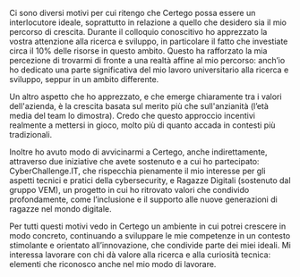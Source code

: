 Ci sono diversi motivi per cui ritengo che Certego possa essere un interlocutore ideale, soprattutto in relazione a quello che desidero sia il mio percorso di crescita. Durante il colloquio conoscitivo ho apprezzato la vostra attenzione alla ricerca e sviluppo, in particolare il fatto che investiate circa il 10% delle risorse in questo ambito. Questo ha rafforzato la mia percezione di trovarmi di fronte a una realtà affine al mio percorso: anch’io ho dedicato una parte significativa del mio lavoro universitario alla ricerca e sviluppo, seppur in un ambito differente.

Un altro aspetto che ho apprezzato, e che emerge chiaramente tra i valori dell'azienda, è la crescita basata sul merito più che sull'anzianità (l’età media del team lo dimostra). Credo che questo approccio incentivi realmente a mettersi in gioco, molto più di quanto accada in contesti più tradizionali.

Inoltre ho avuto modo di avvicinarmi a Certego, anche indirettamente, attraverso due iniziative che avete sostenuto e a cui ho partecipato: CyberChallenge.IT, che rispecchia pienamente il mio interesse per gli aspetti tecnici e pratici della cybersecurity, e Ragazze Digitali (sostenuto dal gruppo VEM), un progetto in cui ho ritrovato valori che condivido profondamente, come l’inclusione e il supporto alle nuove generazioni di ragazze nel mondo digitale.

Per tutti questi motivi vedo in Certego un ambiente in cui potrei crescere in modo concreto, continuando a sviluppare le mie competenze in un contesto stimolante e orientato all’innovazione, che condivide parte dei miei ideali. Mi interessa lavorare con chi dà valore alla ricerca e alla curiosità tecnica: elementi che riconosco anche nel mio modo di lavorare.